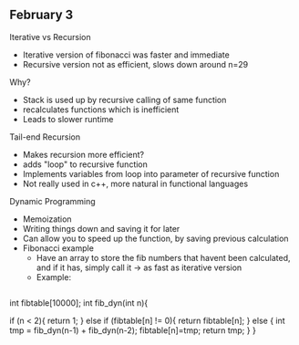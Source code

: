 ## February 3

Iterative vs Recursion
- Iterative version of fibonacci was faster and immediate
- Recursive version not as efficient, slows down around n=29

Why?
- Stack is used up by recursive calling of same function
- recalculates functions which is inefficient
- Leads to slower runtime


Tail-end Recursion
- Makes recursion more efficient?
- adds "loop" to recursive function
- Implements variables from loop into parameter of recursive function
- Not really used in c++, more natural in functional languages

Dynamic Programming
- Memoization
- Writing things down and saving it for later
- Can allow you to speed up the function, by saving previous calculation
- Fibonacci example
  - Have an array to store the fib numbers that havent been calculated, and if it has, simply call it -> as fast as iterative version
  - Example: 
  ```

int fibtable[10000];
int fib_dyn(int n){

  if (n < 2){
    return 1;
  } else if (fibtable[n] != 0){
    return fibtable[n];
  } else {
    int tmp = fib_dyn(n-1) + fib_dyn(n-2);
    fibtable[n]=tmp;
    return tmp;
  }
}
```

